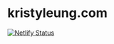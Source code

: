 # kristyleung.com

[![Netlify Status](https://api.netlify.com/api/v1/badges/b7b7e364-f27a-450d-a55f-adbacdf2623b/deploy-status)](https://app.netlify.com/sites/kristyleung/deploys)
